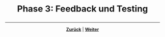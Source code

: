 # <p align="center">Phase 3: Feedback und Testing</p>
<!-- neue Inhalte in Planung -->

---

<p align="center"><a href="docs/06-entwicklung/07-digitale_produktentwicklung/02-umsetzung/README.md"><strong>Zurück</strong></a> | <a href="/docs/06-entwicklung/08-cms/README.md"><strong>Weiter</strong></a></p>